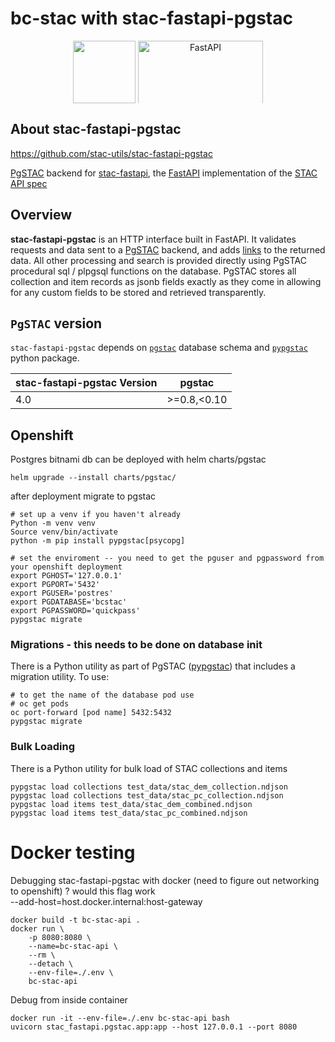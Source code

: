 # bc-stac with stac-fastapi-pgstac 

<p align="center">
  <img src="https://user-images.githubusercontent.com/10407788/174893876-7a3b5b7a-95a5-48c4-9ff2-cc408f1b6af9.png" style="vertical-align: middle; max-width: 400px; max-height: 100px;" height=100 />
  <img src="https://fastapi.tiangolo.com/img/logo-margin/logo-teal.png" alt="FastAPI" style="vertical-align: middle; max-width: 400px; max-height: 100px;" width=200 />
</p>

## About stac-fastapi-pgstac
https://github.com/stac-utils/stac-fastapi-pgstac

[PgSTAC](https://github.com/stac-utils/pgstac) backend for [stac-fastapi](https://github.com/stac-utils/stac-fastapi), the [FastAPI](https://fastapi.tiangolo.com/) implementation of the [STAC API spec](https://github.com/radiantearth/stac-api-spec)


## Overview

**stac-fastapi-pgstac** is an HTTP interface built in FastAPI.
It validates requests and data sent to a [PgSTAC](https://github.com/stac-utils/pgstac) backend, and adds [links](https://github.com/radiantearth/stac-spec/blob/master/item-spec/item-spec.md#link-object) to the returned data.
All other processing and search is provided directly using PgSTAC procedural sql / plpgsql functions on the database.
PgSTAC stores all collection and item records as jsonb fields exactly as they come in allowing for any custom fields to be stored and retrieved transparently.

## `PgSTAC` version

`stac-fastapi-pgstac` depends on [`pgstac`](https://stac-utils.github.io/pgstac/pgstac/) database schema and [`pypgstac`](https://stac-utils.github.io/pgstac/pypgstac/) python package.

| stac-fastapi-pgstac Version  |     pgstac |
|                            --|          --|
|                          4.0 | >=0.8,<0.10 |
## Openshift
Postgres bitnami db can be deployed with helm charts/pgstac
```
helm upgrade --install charts/pgstac/
```
after deployment migrate to pgstac

```shell
# set up a venv if you haven't already
Python -m venv venv
Source venv/bin/activate
python -m pip install pypgstac[psycopg]

# set the enviroment -- you need to get the pguser and pgpassword from your openshift deployment
export PGHOST='127.0.0.1'
export PGPORT='5432'
export PGUSER='postres'
export PGDATABASE='bcstac'
export PGPASSWORD='quickpass'
pypgstac migrate
```

### Migrations - this needs to be done on database init

There is a Python utility as part of PgSTAC ([pypgstac](https://stac-utils.github.io/pgstac/pypgstac/)) that includes a migration utility.
To use:

```shell
# to get the name of the database pod use
# oc get pods
oc port-forward [pod name] 5432:5432
pypgstac migrate
```
### Bulk Loading

There is a Python utility for bulk load of STAC collections and items

```shell
pypgstac load collections test_data/stac_dem_collection.ndjson
pypgstac load collections test_data/stac_pc_collection.ndjson
pypgstac load items test_data/stac_dem_combined.ndjson
pypgstac load items test_data/stac_pc_combined.ndjson
```

# Docker testing
Debugging stac-fastapi-pgstac with docker (need to figure out networking to openshift)
? 
would this flag work  
--add-host=host.docker.internal:host-gateway

```shell
docker build -t bc-stac-api .
docker run \
    -p 8080:8080 \
    --name=bc-stac-api \
    --rm \
    --detach \
    --env-file=./.env \
    bc-stac-api
```
Debug from inside container
```shell
docker run -it --env-file=./.env bc-stac-api bash
uvicorn stac_fastapi.pgstac.app:app --host 127.0.0.1 --port 8080
```
